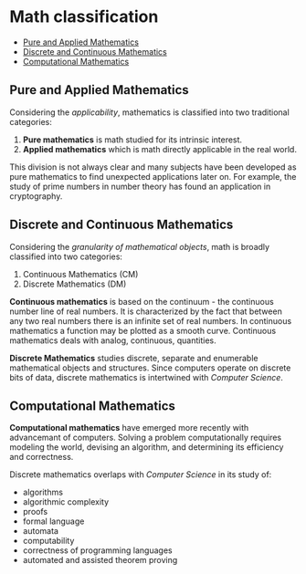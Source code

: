 # Math classification

<!-- TOC -->

- [Pure and Applied Mathematics](#pure-and-applied-mathematics)
- [Discrete and Continuous Mathematics](#discrete-and-continuous-mathematics)
- [Computational Mathematics](#computational-mathematics)

<!-- /TOC -->

## Pure and Applied Mathematics

Considering the *applicability*, mathematics is classified into two traditional categories:
1. **Pure mathematics** is math studied for its intrinsic interest.
2. **Applied mathematics** which is math directly applicable in the real world.

This division is not always clear and many subjects have been developed as pure mathematics to find unexpected applications later on. For example, the study of prime numbers in number theory has found an application in cryptography.


## Discrete and Continuous Mathematics

Considering the *granularity of mathematical objects*, math is broadly classified into two categories:
1. Continuous Mathematics (CM)
2. Discrete Mathematics (DM)

**Continuous mathematics** is based on the continuum - the continuous number line of real numbers. It is characterized by the fact that between any two real numbers there is an infinite set of real numbers. In continuous mathematics a function may be plotted as a smooth curve. Continuous mathematics deals with analog, continuous, quantities.

**Discrete Mathematics** studies discrete, separate and enumerable mathematical objects and structures. Since computers operate on discrete bits of data, discrete mathematics is intertwined with *Computer Science*.


## Computational Mathematics

**Computational mathematics** have emerged more recently with advancemant of computers. Solving a problem computationally requires modeling the world, devising an algorithm, and determining its efficiency and correctness.

Discrete mathematics overlaps with *Computer Science* in its study of:
- algorithms
- algorithmic complexity
- proofs
- formal language
- automata
- computability
- correctness of programming languages
- automated and assisted theorem proving
